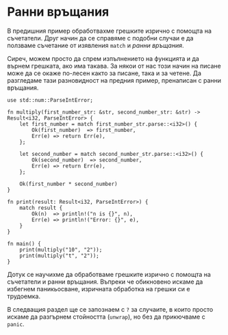 # Ранни връщания

В предишния пример обработвахме грешките изрично с помощта на съчетатели. Друг
начин да се справяме с подобни случаи е да ползваме съчетание от изявления
`match` и *ранни връщания*.

Сиреч, можем просто да спрем изпълнението на функцията и да върнем грешката,
ако има такава. За някои от нас този начин на писане може да се окаже по-лесен
както за писане, така и за четене. Да разгледаме тази разновидност на предния
пример, пренаписан с ранни връщания.

```rust,editable
use std::num::ParseIntError;

fn multiply(first_number_str: &str, second_number_str: &str) -> Result<i32, ParseIntError> {
    let first_number = match first_number_str.parse::<i32>() {
        Ok(first_number)  => first_number,
        Err(e) => return Err(e),
    };

    let second_number = match second_number_str.parse::<i32>() {
        Ok(second_number)  => second_number,
        Err(e) => return Err(e),
    };

    Ok(first_number * second_number)
}

fn print(result: Result<i32, ParseIntError>) {
    match result {
        Ok(n)  => println!("n is {}", n),
        Err(e) => println!("Error: {}", e),
    }
}

fn main() {
    print(multiply("10", "2"));
    print(multiply("t", "2"));
}
```

Дотук се научихме да обработваме грешките изрично с помощта на съчетатели и
ранни връщания. Въпреки че обикновено искаме да избегнем паникьосване,
изричната обработка на грешки си е трудоемка.

В следващия раздел ще се запознаем с `?` за случаите, в които просто искаме да
разгърнем стойността (`unwrap`), но без да прикючваме с `panic`.
